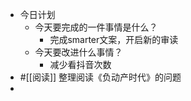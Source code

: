 - 今日计划
    - 今天要完成的一件事情是什么？
        - 完成smarter文案，开启新的审读
    - 今天要改进什么事情？
        - 减少看抖音次数
- #[[阅读]] 整理阅读《负动产时代》的问题
- 
